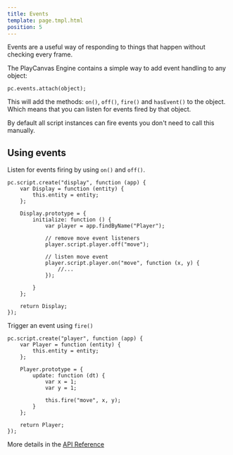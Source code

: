 ```yaml
---
title: Events
template: page.tmpl.html
position: 5
---
```


Events are a useful way of responding to things that happen without checking every frame.

The PlayCanvas Engine contains a simple way to add event handling to any object:

~~~javascript~~~
pc.events.attach(object);
~~~

This will add the methods: `on()`, `off()`, `fire()` and `hasEvent()` to the object. Which means that you can listen for events fired by that object.

By default all script instances can fire events you don't need to call this manually.

## Using events

Listen for events firing by using `on()` and `off()`.

~~~javascript~~~
pc.script.create("display", function (app) {
    var Display = function (entity) {
        this.entity = entity;
    };

    Display.prototype = {
        initialize: function () {
            var player = app.findByName("Player");

            // remove move event listeners
            player.script.player.off("move");

            // listen move event
            player.script.player.on("move", function (x, y) {
                //...
            });

        }
    };

    return Display;
});
~~~

Trigger an event using `fire()`

~~~javascript~~~
pc.script.create("player", function (app) {
    var Player = function (entity) {
        this.entity = entity;
    };

    Player.prototype = {
        update: function (dt) {
            var x = 1;
            var y = 1;

            this.fire("move", x, y);
        }
    };

    return Player;
});
~~~

More details in the [API Reference][1]

[1]: http://developer.playcanvas.com/engine/api/stable/symbols/pc.events.html#fire
